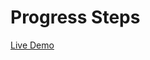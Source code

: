 # Progress Steps

<a href="https://elated-curie-c32320.netlify.app/" target="_blank">Live Demo</a>


